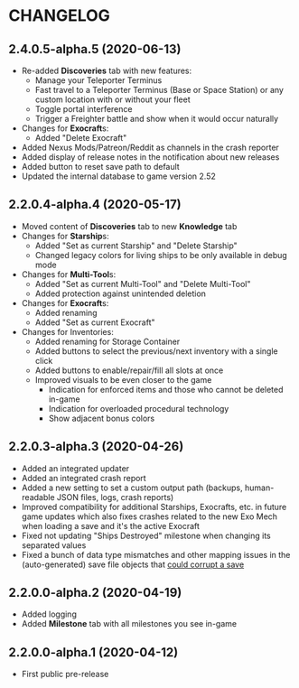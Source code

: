 # CHANGELOG

## 2.4.0.5-alpha.5 (2020-06-13)

* Re-added **Discoveries** tab with new features:
    * Manage your Teleporter Terminus
    * Fast travel to a Teleporter Terminus (Base or Space Station) or any custom
      location with or without your fleet
    * Toggle portal interference
    * Trigger a Freighter battle and show when it would occur naturally
* Changes for **Exocraft**s:
    * Added "Delete Exocraft"
* Added Nexus Mods/Patreon/Reddit as channels in the crash reporter
* Added display of release notes in the notification about new releases
* Added button to reset save path to default
* Updated the internal database to game version 2.52

## 2.2.0.4-alpha.4 (2020-05-17)

* Moved content of **Discoveries** tab to new **Knowledge** tab
* Changes for **Starship**s:
    * Added "Set as current Starship" and "Delete Starship"
    * Changed legacy colors for living ships to be only available in debug mode
* Changes for **Multi-Tool**s:
    * Added "Set as current Multi-Tool" and "Delete Multi-Tool"
    * Added protection against unintended deletion
* Changes for **Exocraft**s:
    * Added renaming
    * Added "Set as current Exocraft"
* Changes for Inventories:
    * Added renaming for Storage Container
    * Added buttons to select the previous/next inventory with a single click
    * Added buttons to enable/repair/fill all slots at once
    * Improved visuals to be even closer to the game
        * Indication for enforced items and those who cannot be deleted in-game
        * Indication for overloaded procedural technology
        * Show adjacent bonus colors

## 2.2.0.3-alpha.3 (2020-04-26)

* Added an integrated updater
* Added an integrated crash report
* Added a new setting to set a custom output path (backups, human-readable JSON
  files, logs, crash reports)
* Improved compatibility for additional Starships, Exocrafts, etc. in future
  game updates which also fixes crashes related to the new Exo Mech when loading
  a save and it's the active Exocraft
* Fixed not updating "Ships Destroyed" milestone when changing its separated
  values
* Fixed a bunch of data type mismatches and other mapping issues in the
  (auto-generated) save file objects that
  [could corrupt a save](https://www.reddit.com/r/NoMansSkyMods/comments/g4e3zv/new_savegame_editor/fo60ja1/)

## 2.2.0.0-alpha.2 (2020-04-19)

* Added logging
* Added **Milestone** tab with all milestones you see in-game

## 2.2.0.0-alpha.1 (2020-04-12)

* First public pre-release
